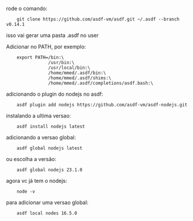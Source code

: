 

rode o comando:
```
	git clone https://github.com/asdf-vm/asdf.git ~/.asdf --branch v0.14.1
```

isso vai gerar uma pasta .asdf no user


Adicionar no PATH, por exemplo:

```
	export PATH=/bin:\
                /usr/bin:\
                /usr/local/bin:\
                /home/mmed/.asdf/bin:\
                /home/mmed/.asdf/shims:\
                /home/mmed/.asdf/completions/asdf.bash:\
```

adicionando o plugin do nodejs no asdf:

```
	asdf plugin add nodejs https://github.com/asdf-vm/asdf-nodejs.git
```

instalando a ultima versao:

```
	asdf install nodejs latest
```

adicionando a versao global:

```
	asdf global nodejs latest
```

ou escolha a versão:
```
	asdf global nodejs 23.1.0
```

agora vc já tem o nodejs:
```
	node -v
```

para adicionar uma versao global:
```
	asdf local nodes 16.5.0
```